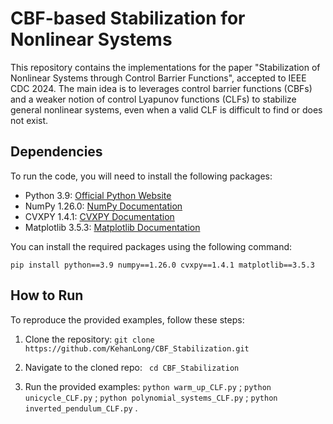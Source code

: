 # CBF-based Stabilization for Nonlinear Systems

This repository contains the implementations for the paper "Stabilization of Nonlinear Systems through Control Barrier Functions", accepted to IEEE CDC 2024. The main idea is to leverages control barrier functions (CBFs) and a weaker notion of control Lyapunov functions (CLFs) to stabilize general nonlinear systems, even when a valid CLF is difficult to find or does not exist. 


## Dependencies

To run the code, you will need to install the following packages:

- Python 3.9: [Official Python Website](https://www.python.org/downloads/release/python-390/)
- NumPy 1.26.0: [NumPy Documentation](https://numpy.org/doc/stable/)
- CVXPY 1.4.1: [CVXPY Documentation](https://www.cvxpy.org/index.html)
- Matplotlib 3.5.3: [Matplotlib Documentation](https://matplotlib.org/stable/index.html)

You can install the required packages using the following command:
```
pip install python==3.9 numpy==1.26.0 cvxpy==1.4.1 matplotlib==3.5.3

```

## How to Run

To reproduce the provided examples, follow these steps:

1. Clone the repository:
```git clone https://github.com/KehanLong/CBF_Stabilization.git```

2. Navigate to the cloned repo:
``` cd CBF_Stabilization```

3. Run the provided examples:
```python warm_up_CLF.py``` ; ```python unicycle_CLF.py``` ; ```python polynomial_systems_CLF.py``` ; ```python inverted_pendulum_CLF.py``` .

 
